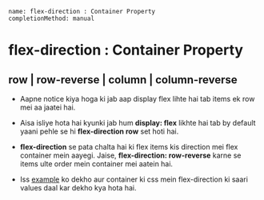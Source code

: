 ```ngMeta
name: flex-direction : Container Property
completionMethod: manual
```

# flex-direction : Container Property
## row | row-reverse | column | column-reverse

- Aapne notice kiya hoga ki jab aap display flex lihte hai tab items ek row mei aa jaatei hai.

- Aisa isliye hota hai kyunki jab hum **display: flex** likhte hai tab by default yaani pehle se hi **flex-direction row** set hoti hai.

- **flex-direction** se pata chalta hai ki flex items kis direction mei flex container mein aayegi. Jaise, **flex-direction: row-reverse** karne se items ulte order mein container mei aatein hai.

- Iss [example](http://codepen.io/navgurukul/pen/YNbNjV) ko dekho aur container ki css mein flex-direction ki saari values daal kar dekho kya hota hai.